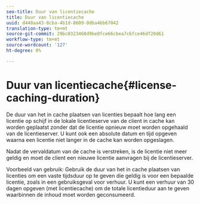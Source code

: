 ```yaml
---
seo-title: Duur van licentiecache
title: Duur van licentiecache
uuid: d448aa43-8cba-4b1d-8609-0dba4bb67042
translation-type: tm+mt
source-git-commit: 29bc8323460d9be0fce66cbea7c6fce46df20d61
workflow-type: tm+mt
source-wordcount: '127'
ht-degree: 0%

---
```



# Duur van licentiecache{#license-caching-duration}

De duur van het in cache plaatsen van licenties bepaalt hoe lang een licentie op schijf in de lokale licentieserve van de client in cache kan worden geplaatst zonder dat de licentie opnieuw moet worden opgehaald van de licentieserver. U kunt ook een absolute datum en tijd opgeven waarna een licentie niet langer in de cache kan worden opgeslagen.

Nadat de vervaldatum van de cache is verstreken, is de licentie niet meer geldig en moet de client een nieuwe licentie aanvragen bij de licentieserver.

Voorbeeld van gebruik: Gebruik de duur van het in cache plaatsen van licenties om een vaste tijdsduur op te geven die geldig is voor een bepaalde licentie, zoals in een gebruiksgeval voor verhuur. U kunt een verhuur van 30 dagen opgeven (met licentiecache) om de totale licentieduur aan te geven waarbinnen de inhoud moet worden geconsumeerd.
